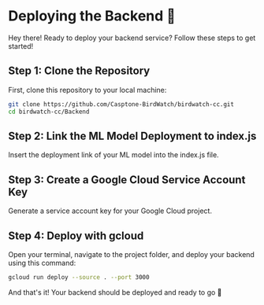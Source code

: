 # Deploying the Backend 🚀

Hey there! Ready to deploy your backend service? Follow these steps to get started!

## Step 1: Clone the Repository
First, clone this repository to your local machine:
```bash
git clone https://github.com/Casptone-BirdWatch/birdwatch-cc.git
cd birdwatch-cc/Backend
```

## Step 2: Link the ML Model Deployment to index.js
Insert the deployment link of your ML model into the index.js file.

## Step 3: Create a Google Cloud Service Account Key
Generate a service account key for your Google Cloud project.

## Step 4: Deploy with gcloud
Open your terminal, navigate to the project folder, and deploy your backend using this command:
```bash
gcloud run deploy --source . --port 3000
```

And that's it! Your backend should be deployed and ready to go 🚀
